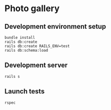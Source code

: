 # Photo gallery

## Development environment setup
```
bundle install
rails db:create
rails db:create RAILS_ENV=test
rails db:schema:load
```

## Development server
```
rails s
```

## Launch tests
```
rspec
```
